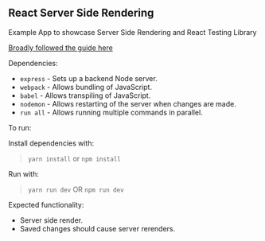 ## React Server Side Rendering

Example App to showcase Server Side Rendering and React Testing Library

[Broadly followed the guide here](https://www.digitalocean.com/community/tutorials/react-server-side-rendering)

Dependencies:
* `express` - Sets up a backend Node server.
* `webpack` - Allows bundling of JavaScript.
* `babel` - Allows transpiling of JavaScript.
* `nodemon` - Allows restarting of the server when changes are made.
* `run all` - Allows running multiple commands in parallel.

To run:

Install dependencies with:
> `yarn install` or `npm install`

Run with:
> `yarn run dev` OR `npm run dev`

Expected functionality:
* Server side render.
* Saved changes should cause server rerenders.


